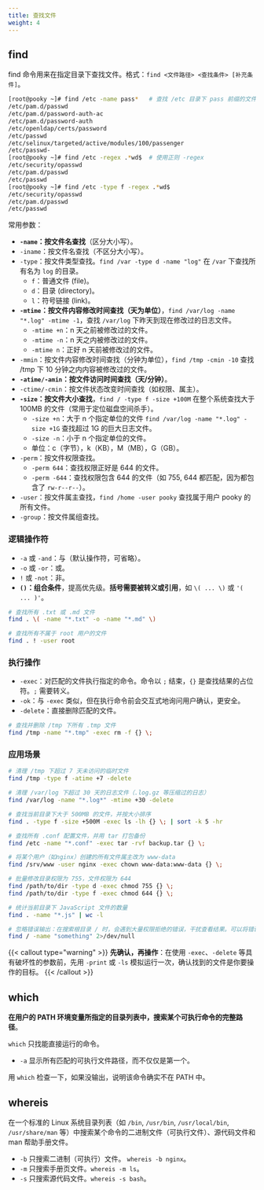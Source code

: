 ```yaml
---
title: 查找文件
weight: 4
---
```


## find

find 命令用来在指定目录下查找文件。格式：`find <文件路径> <查找条件> [补充条件]`。

```bash
[root@pooky ~]# find /etc -name pass*   # 查找 /etc 目录下 pass 前缀的文件
/etc/pam.d/passwd
/etc/pam.d/password-auth-ac
/etc/pam.d/password-auth
/etc/openldap/certs/password
/etc/passwd
/etc/selinux/targeted/active/modules/100/passenger
/etc/passwd-
[root@pooky ~]# find /etc -regex .*wd$  # 使用正则 -regex
/etc/security/opasswd
/etc/pam.d/passwd
/etc/passwd
[root@pooky ~]# find /etc -type f -regex .*wd$
/etc/security/opasswd
/etc/pam.d/passwd
/etc/passwd
```

常用参数：

- **`-name`：按文件名查找**（区分大小写）。
- `-iname`：按文件名查找（不区分大小写）。
- `-type`：按文件类型查找。`find /var -type d -name "log"` 在 `/var` 下查找所有名为 `log` 的目录。
  - `f`：普通文件 (file)。
  - `d`：目录 (directory)。
  - `l`：符号链接 (link)。
- **`-mtime`：按文件内容修改时间查找（天为单位）**，`find /var/log -name "*.log" -mtime -1`，查找 `/var/log` 下昨天到现在修改过的日志文件。
  - `-mtime +n`：n 天之前被修改过的文件。
  - `-mtime -n`：n 天之内被修改过的文件。
  - `-mtime n`：正好 n 天前被修改过的文件。
- `-mmin`：按文件内容修改时间查找（分钟为单位），`find /tmp -cmin -10` 查找 /tmp 下 10 分钟之内内容被修改过的文件。
- **`-atime/-amin`：按文件访问时间查找（天/分钟）**。
- `-ctime/-cmin`：按文件状态改变时间查找（如权限、属主）。
- **`-size`：按文件大小查找**，`find / -type f -size +100M` 在整个系统查找大于 100MB 的文件（常用于定位磁盘空间杀手）。
  - `-size +n`：大于 n 个指定单位的文件 `find /var/log -name "*.log" -size +1G` 查找超过 1G 的巨大日志文件。
  - `-size -n`：小于 n 个指定单位的文件。
  - 单位：c（字节），k（KB），M（MB），G（GB）。
- `-perm`：按文件权限查找。
  - `-perm 644`：查找权限正好是 644 的文件。
  - `-perm -644`：查找权限包含 644 的文件（如 755, 644 都匹配，因为都包含了 `rw-r--r--`）。
- `-user`：按文件属主查找，`find /home -user pooky` 查找属于用户 pooky 的所有文件。
- `-group`：按文件属组查找。

### 逻辑操作符

- `-a` 或 `-and`：与（默认操作符，可省略）。
- `-o` 或 `-or`：或。
- `!` 或 `-not`：非。
- **`()`：组合条件**，提高优先级。**括号需要被转义或引用**，如 `\( ... \)` 或 `'( ... )'`。

```bash
# 查找所有 .txt 或 .md 文件
find . \( -name "*.txt" -o -name "*.md" \)

# 查找所有不属于 root 用户的文件
find . ! -user root
```

### 执行操作

- `-exec`：对匹配的文件执行指定的命令。命令以 `;` 结束，`{}` 是查找结果的占位符。`;` 需要转义。
- `-ok`：与 `-exec` 类似，但在执行命令前会交互式地询问用户确认，更安全。
- `-delete`：直接删除匹配的文件。

```bash
# 查找并删除 /tmp 下所有 .tmp 文件
find /tmp -name "*.tmp" -exec rm -f {} \;
```

### 应用场景

```bash
# 清理 /tmp 下超过 7 天未访问的临时文件
find /tmp -type f -atime +7 -delete

# 清理 /var/log 下超过 30 天的日志文件（.log.gz 等压缩过的日志）
find /var/log -name "*.log*" -mtime +30 -delete

# 查找当前目录下大于 500MB 的文件，并按大小排序
find . -type f -size +500M -exec ls -lh {} \; | sort -k 5 -hr

# 查找所有 .conf 配置文件，并用 tar 打包备份
find /etc -name "*.conf" -exec tar -rvf backup.tar {} \;

# 将某个用户（如nginx）创建的所有文件属主改为 www-data
find /srv/www -user nginx -exec chown www-data:www-data {} \;

# 批量修改目录权限为 755，文件权限为 644
find /path/to/dir -type d -exec chmod 755 {} \;
find /path/to/dir -type f -exec chmod 644 {} \;

# 统计当前目录下 JavaScript 文件的数量
find . -name "*.js" | wc -l

# 忽略错误输出：在搜索根目录 / 时，会遇到大量权限拒绝的错误，干扰查看结果。可以将错误重定向到黑洞。
find / -name "something" 2>/dev/null
```

{{< callout type="warning" >}}
**先确认，再操作**：在使用 `-exec`、`-delete` 等具有破坏性的参数前，先用 `-print` 或 `-ls` 模拟运行一次，确认找到的文件是你要操作的目标。
{{< /callout >}}


## which

**在用户的 PATH 环境变量所指定的目录列表中，搜索某个可执行命令的完整路径**。

`which` 只找能直接运行的命令。

- `-a` 显示所有匹配的可执行文件路径，而不仅仅是第一个。

用 `which` 检查一下，如果没输出，说明该命令确实不在 PATH 中。

## whereis

在一个标准的 Linux 系统目录列表（如 `/bin`, `/usr/bin`, `/usr/local/bin`, `/usr/share/man` 等）中搜索某个命令的二进制文件（可执行文件）、源代码文件和 man 帮助手册文件。

- `-b` 只搜索二进制（可执行）文件。	`whereis -b nginx`。
- `-m` 只搜索手册页文件。`whereis -m ls`。
- `-s` 只搜索源代码文件。`whereis -s bash`。


